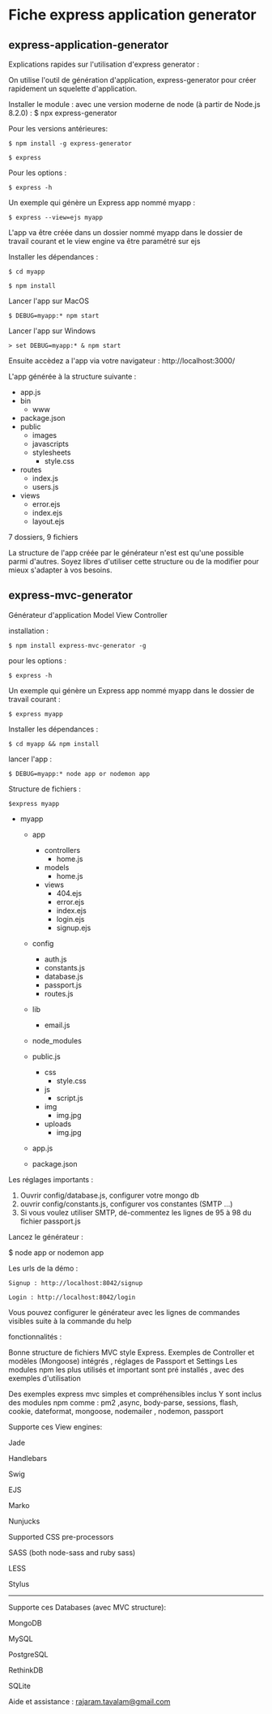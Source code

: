 # Fiche express application generator

## express-application-generator
Explications rapides sur l'utilisation d'express generator :

On utilise l'outil de génération d'application, express-generator pour créer rapidement
un squelette d'application.
 
Installer le module :
avec une version moderne de node (à partir de Node.js 8.2.0) : $ npx express-generator

Pour les versions antérieures:

`$ npm install -g express-generator`

`$ express`

Pour les options :

`$ express -h`

Un exemple qui génère un Express app nommé myapp :

`$ express --view=ejs myapp`


L'app va être créée dans un dossier nommé myapp dans le dossier de travail courant et le view engine va être paramétré sur ejs

Installer les dépendances :

`$ cd myapp`

`$ npm install`

Lancer l'app sur MacOS

`$ DEBUG=myapp:* npm start`

Lancer l'app sur Windows

`> set DEBUG=myapp:* & npm start`

Ensuite accèdez a l'app via votre navigateur : http://localhost:3000/ 

L'app générée à la structure suivante :

* app.js
* bin
    * www
* package.json
* public
    * images
    * javascripts
    * stylesheets
        * style.css
* routes
    * index.js
    * users.js
* views
    * error.ejs
    * index.ejs
    * layout.ejs

7 dossiers, 9 fichiers

La structure de l'app créée par le générateur n'est est qu'une possible parmi d'autres. Soyez libres d'utiliser cette structure ou de la modifier pour mieux s'adapter à vos besoins.

## express-mvc-generator
Générateur d'application Model View Controller

installation :

`$ npm install express-mvc-generator -g`

pour les options :

`$ express -h`

Un exemple qui génère un Express app nommé myapp dans le dossier de travail courant :

`$ express myapp`

Installer les dépendances :

`$ cd myapp && npm install`

lancer l'app :

`$ DEBUG=myapp:* node app or nodemon app`

Structure de fichiers :

`$express myapp`

* myapp
  * app
    * controllers
      * home.js
    * models
      * home.js
    * views
      * 404.ejs
      * error.ejs
      * index.ejs
      * login.ejs
      * signup.ejs
      
  * config
    * auth.js
    * constants.js
    * database.js
    * passport.js
    * routes.js
     
  * lib
    * email.js
    
  * node_modules
  
  * public.js
    * css
      * style.css
    * js
      * script.js
    * img
      * img.jpg
    * uploads
      * img.jpg
      
  * app.js
    
  * package.json
    
Les réglages importants :
1. Ouvrir config/database.js, configurer votre mongo db
2. ouvrir config/constants.js, configurer vos constantes (SMTP ...)
3. Si vous voulez utiliser SMTP, dé-commentez les lignes de 95 à 98 du fichier passport.js

Lancez le générateur :

$ node app or nodemon app

Les urls de la démo :

`Signup : http://localhost:8042/signup`

`Login : http://localhost:8042/login`

Vous pouvez configurer le générateur avec les lignes de commandes visibles suite à la commande du help

fonctionnalités : 

Bonne structure de fichiers MVC style Express.
Exemples de Controller et modèles (Mongoose) intégrés , réglages de Passport et Settings
Les modules npm les plus utilisés et important sont pré installés , avec des exemples d'utilisation

Des exemples express mvc simples et compréhensibles inclus
Y sont inclus des  modules npm comme : pm2 ,async, body-parse, sessions, flash, cookie, dateformat, mongoose, nodemailer , nodemon, passport

Supporte ces View engines:

Jade

Handlebars

Swig

EJS

Marko

Nunjucks

Supported CSS pre-processors

SASS (both node-sass and ruby sass)

LESS

Stylus

-------------------------------------------
Supporte ces Databases (avec MVC structure):

MongoDB

MySQL

PostgreSQL

RethinkDB

SQLite


Aide et assistance : rajaram.tavalam@gmail.com






